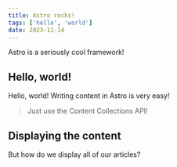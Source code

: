 ```yaml
---
title: Astro rocks!
tags: ['hello', 'world']
date: 2023-11-14
---
```


Astro is a seriously cool framework!

## Hello, world!

Hello, world! Writing content in Astro is very easy!

> Just use the Content Collections API!

## Displaying the content

But how do we display all of our articles?